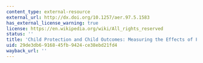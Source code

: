 ```yaml
---
content_type: external-resource
external_url: http://dx.doi.org/10.1257/aer.97.5.1583
has_external_license_warning: true
license: https://en.wikipedia.org/wiki/All_rights_reserved
status: ''
title: 'Child Protection and Child Outcomes: Measuring the Effects of Foster Care'
uid: 29de3db6-9168-45fb-9424-ce38ebd21fd4
wayback_url: ''
---
```

